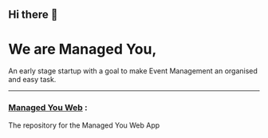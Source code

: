 ## Hi there 👋
# We are Managed You, 
An early stage startup with a goal to make Event Management an organised and easy task.

---

### [Managed You Web](https://github.com/Managed-You/managed-web) :
The repository for the Managed You Web App 

<!--

**Here are some ideas to get you started:**

🙋‍♀️ A short introduction - what is your organization all about?
🌈 Contribution guidelines - how can the community get involved?
👩‍💻 Useful resources - where can the community find your docs? Is there anything else the community should know?
🍿 Fun facts - what does your team eat for breakfast?
🧙 Remember, you can do mighty things with the power of [Markdown](https://docs.github.com/github/writing-on-github/getting-started-with-writing-and-formatting-on-github/basic-writing-and-formatting-syntax)
-->
